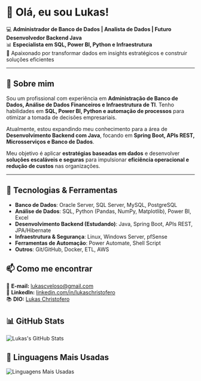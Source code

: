 # 👋 Olá, eu sou Lukas!  

💻 **Administrador de Banco de Dados | Analista de Dados | Futuro Desenvolvedor Backend Java**  
📊 **Especialista em SQL, Power BI, Python e Infraestrutura**  
🚀 Apaixonado por transformar dados em insights estratégicos e construir soluções eficientes  

---

## 🚀 Sobre mim  

Sou um profissional com experiência em **Administração de Banco de Dados, Análise de Dados Financeiros e Infraestrutura de TI**. Tenho habilidades em **SQL, Power BI, Python e automação de processos** para otimizar a tomada de decisões empresariais.  

Atualmente, estou expandindo meu conhecimento para a área de **Desenvolvimento Backend com Java**, focando em **Spring Boot, APIs REST, Microsserviços e Banco de Dados**.  

Meu objetivo é aplicar **estratégias baseadas em dados** e desenvolver **soluções escaláveis e seguras** para impulsionar **eficiência operacional e redução de custos** nas organizações.  

---

## 🔧 Tecnologias & Ferramentas  

- **Banco de Dados**: Oracle Server, SQL Server, MySQL, PostgreSQL  
- **Análise de Dados**: SQL, Python (Pandas, NumPy, Matplotlib), Power BI, Excel  
- **Desenvolvimento Backend (Estudando)**: Java, Spring Boot, APIs REST, JPA/Hibernate  
- **Infraestrutura & Segurança**: Linux, Windows Server, pfSense  
- **Ferramentas de Automação**: Power Automate, Shell Script  
- **Outros**: Git/GitHub, Docker, ETL, AWS 

## 📫 Como me encontrar  

📧 **E-mail:** lukascveloso@gmail.com  
💼 **LinkedIn:** [linkedin.com/in/lukaschristofero](https://linkedin.com/in/lukaschristofero)  
📚 **DIO:** [Lukas Christofero](https://web.dio.me/users/lukascveloso?tab=achievements)


## 📊 GitHub Stats  

![Lukas's GitHub Stats](https://github-readme-stats.vercel.app/api?username=lukaschristofero&show_icons=true&theme=tokyonight)

## 📌 Linguagens Mais Usadas  

![Linguagens Mais Usadas](https://github-readme-stats.vercel.app/api/top-langs/?username=lukaschristofero&layout=compact&theme=tokyonight) 